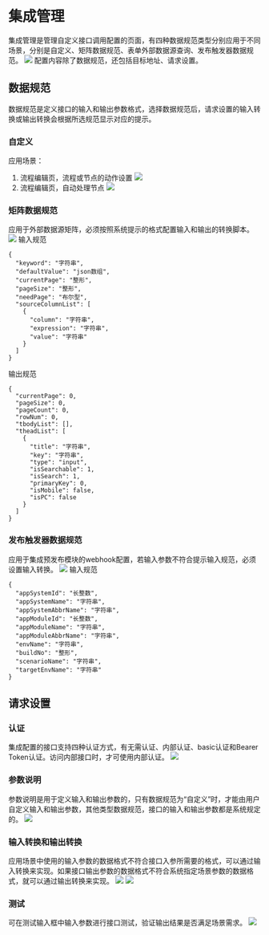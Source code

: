 # 集成管理
集成管理是管理自定义接口调用配置的页面，有四种数据规范类型分别应用于不同场景，分别是自定义、矩阵数据规范、表单外部数据源查询、发布触发器数据规范。
![](images/集成管理_数据规范.png)
配置内容除了数据规范，还包括目标地址、请求设置。

## 数据规范
数据规范是定义接口的输入和输出参数格式，选择数据规范后，请求设置的输入转换或输出转换会根据所选规范显示对应的提示。

### 自定义
应用场景：
1. 流程编辑页，流程或节点的动作设置
   ![](images/集成管理_流程动作设置.gif)
2. 流程编辑页，自动处理节点
   ![](images/集成管理_节点动作设置.png)
### 矩阵数据规范
应用于外部数据源矩阵，必须按照系统提示的格式配置输入和输出的转换脚本。
![](images/集成管理_矩阵.png)
输入规范
```
{
  "keyword": "字符串",
  "defaultValue": "json数组",
  "currentPage": "整形",
  "pageSize": "整形",
  "needPage": "布尔型",
  "sourceColumnList": [
    {
      "column": "字符串",
      "expression": "字符串",
      "value": "字符串"
    }
  ]
}
```
输出规范
```
{
  "currentPage": 0,
  "pageSize": 0,
  "pageCount": 0,
  "rowNum": 0,
  "tbodyList": [],
  "theadList": [
    {
      "title": "字符串",
      "key": "字符串",
      "type": "input",
      "isSearchable": 1,
      "isSearch": 1,
      "primaryKey": 0,
      "isMobile": false,
      "isPC": false
    }
  ]
}
```

### 发布触发器数据规范
应用于集成预发布模块的webhook配置，若输入参数不符合提示输入规范，必须设置输入转换。
   ![](images/集成管理_自动发布webhook.png)
输入规范
```
{
  "appSystemId": "长整数",
  "appSystemName": "字符串",
  "appSystemAbbrName": "字符串",
  "appModuleId": "长整数",
  "appModuleName": "字符串",
  "appModuleAbbrName": "字符串",
  "envName": "字符串",
  "buildNo": "整形",
  "scenarioName": "字符串",
  "targetEnvName": "字符串"
}
```

## 请求设置

### 认证
集成配置的接口支持四种认证方式，有无需认证、内部认证、basic认证和Bearer Token认证。访问内部接口时，才可使用内部认证。
![](images/集成管理_认证类型.gif)

### 参数说明
参数说明是用于定义输入和输出参数的，只有数据规范为“自定义”时，才能由用户自定义输入和输出参数，其他类型数据规范，接口的输入和输出参数都是系统规定的。
![](images/集成管理_参数说明.png)

### 输入转换和输出转换
应用场景中使用的输入参数的数据格式不符合接口入参所需要的格式，可以通过输入转换来实现。如果接口输出参数的数据格式不符合系统指定场景参数的数据格式，就可以通过输出转换来实现。
![](images/集成管理_输入参数转换.png)
![](images/集成管理_输出参数转换.png)
### 测试
可在测试输入框中输入参数进行接口测试，验证输出结果是否满足场景需求。
![](images/集成管理_测试.gif)